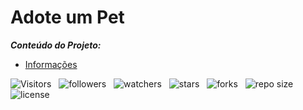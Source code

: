 <!-- Title -->
# Adote um Pet

***Conteúdo do Projeto:***

<!-- Table of Contents -->
<!-- ## Tabela de Conteúdos -->

<!-- * [Vista por cima](#vista-por-cima) -->
  <!-- * [Foto da tela](#foto-da-tela) -->
  <!-- * [Links](#links) -->
<!-- * [Meu processo](#meu-processo) -->
  <!-- * [Construido com](#construido-com) -->
  <!-- * [O que aprendi](#o-que-aprendi) -->
  <!-- * [Desenvolvimento continuo](#desenvolvimento-continuo) -->
  <!-- * [Recursos uteis](#recursos-uteis) -->
<!-- * [Autores](#autores) -->
<!-- * [Agradecimentos](#agradecimentos) -->
* [Informações](#informações)

<!-- Overview -->
<!-- ## Vista Por Cima -->
<!-- Screenshot -->
<!-- ### Foto da Tela -->
<!-- Links -->
<!-- ### Links -->
<!-- My Process -->
<!-- ## Meu Processo -->
<!-- Built With -->
<!-- ### Construido com -->
<!-- What I Learned -->
<!-- ### O que Aprendi -->
<!-- Continued Development -->
<!-- ### Desenvolvimento Continuo -->
<!-- Useful Resources -->

![Visitors](https://api.visitorbadge.io/api/visitors?path=Devsgeeknerd%2Fpro-ado-pet&label=Visitantes&labelColor=%23f9e64f&countColor=%23008000&style=plastic "Total de Visitas")
&nbsp;
![followers](https://img.shields.io/github/followers/Devsgeeknerd?style=plastic&label=Fãs&labelColor=f9e64f "Total de Seguidores")
&nbsp;
![watchers](https://img.shields.io/github/watchers/Devsgeeknerd/pro-ado-pet?style=plastic&label=Observadores&labelColor=f9e64f "Total de Observadores")
&nbsp;
![stars](https://img.shields.io/github/stars/Devsgeeknerd/pro-ado-pet?style=plastic&label=Estrelas&labelColor=f9e64f "Total de Estrelas Recebidas")
&nbsp;
![forks](https://img.shields.io/github/forks/Devsgeeknerd/pro-ado-pet?style=plastic&label=Bifurcações&labelColor=f9e64f "Total de Bifurcações")
&nbsp;
![repo size](https://img.shields.io/github/repo-size/Devsgeeknerd/pro-ado-pet?style=plastic&label=Tamanho&labelColor=f9e64f "Tamanho do Repositório")
&nbsp;
![license](https://img.shields.io/github/license/Devsgeeknerd/pro-ado-pet?style=plastic&label=Licença&labelColor=f9e64f "Licença do Repositório")
